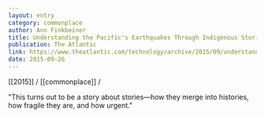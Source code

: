 ```yaml
---
layout: entry
category: commonplace
author: Ann Finkbeiner
title: Understanding the Pacific's Earthquakes Through Indigenous Stories
publication: The Atlantic
link: https://www.theatlantic.com/technology/archive/2015/09/understanding-the-pacifics-earthquakes-through-indigenous-stories/405199/
date: 2015-09-26
---
```


[[2015]] / [[commonplace]] / 

"This turns out to be a story about stories—how they merge into histories, how fragile they are, and how urgent."
